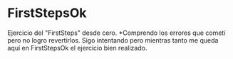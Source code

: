# FirstStepsOk
Ejercicio del "FirstSteps" desde cero. *Comprendo los errores que cometí pero no logro revertirlos. Sigo intentando pero mientras tanto me queda aquí en FirstStepsOk el ejercicio bien realizado.
